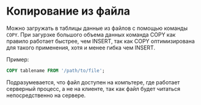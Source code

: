 # Копирование из файла

Можно загружать в таблицы данные из файлов с помощью команды `COPY`. При загурзке большого объема данных команда COPY как правило работает быстрее, чем INSERT, так как COPY оптимизирована для такого применения, хотя и менее гибка чем INSERT.

Пример:

```sql
COPY tablename FROM '/path/to/file';
```

Подразумевается, что файл доступен на компьтере, где работает серверный процесс, а не на клиенте, так как файл будет читаться непосредственно на сервере.

